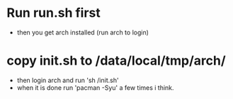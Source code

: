 # Run run.sh first
* then you get arch installed (run arch to login)
# copy init.sh to /data/local/tmp/arch/
* then login arch and run 'sh /init.sh'
* when it is done run 'pacman -Syu' a few times i think.
